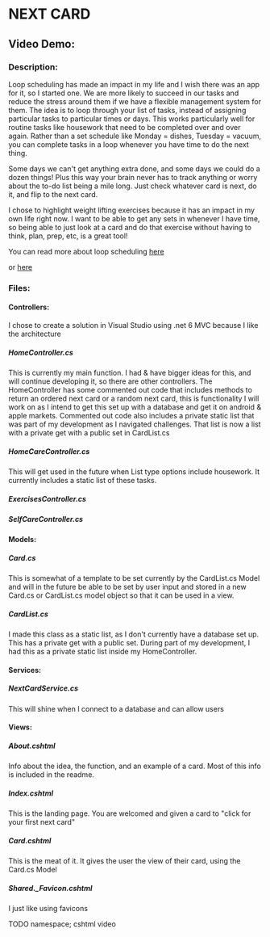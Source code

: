 # NEXT CARD
## Video Demo:  <URL HERE>
### Description:
Loop scheduling has made an impact in my life and I wish there was an app for it, so I started one. 
We are more likely to succeed in our tasks and reduce the stress around them if we have a flexible management system for them. 
The idea is to loop through your list of tasks, instead of assigning particular tasks to particular times or days.
This works particularly well for routine tasks like housework that need to be completed over and over again. 
Rather than a set schedule like Monday = dishes, Tuesday = vacuum, you can complete tasks in a loop whenever you have time to do the next thing.

Some days we can't get anything extra done, and some days we could do a dozen things! Plus this way your brain never has to track anything or worry about the to-do list being a mile long. 
Just check whatever card is next, do it, and flip to the next card.

I chose to highlight weight lifting exercises because it has an impact in my own life right now. I want to be able to get any sets in whenever I have time, so being able to just look at a card and do that exercise without having to think, plan, prep, etc, is a great tool!

You can read more about loop scheduling [here](https://en.wikipedia.org/wiki/Loop_scheduling)

or [here](https://pambarnhill.com/loop-scheduling)


### Files:

#### Controllers:
I chose to create a solution in Visual Studio using .net 6 MVC because I like the architecture

##### HomeController.cs
This is currently my main function. I had & have bigger ideas for this, and will continue developing it, so there are other 
controllers. The HomeController has some commented out code that includes methods to return an ordered next card or a random 
next card, this is functionality I will work on as I intend to get this set up with a database and get it on android & apple 
markets. Commented out code also includes a private static list that was part of my development as I navigated challenges. 
That list is now a list with a private get with a public set in CardList.cs

##### HomeCareController.cs
This will get used in the future when List type options include housework. It currently includes a static list of these tasks.
##### ExercisesController.cs

##### SelfCareController.cs

#### Models:

##### Card.cs
This is somewhat of a template to be set currently by the CardList.cs Model and will in the future be able to be set by 
user input and stored in a new Card.cs or CardList.cs model object so that it can be used in a view.

##### CardList.cs
I made this class as a static list, as I don't currently have a database set up. This has a private get with a public set. 
During part of my development, I had this as a private static list inside my HomeController. 

#### Services:

##### NextCardService.cs
This will shine when I connect to a database and can allow users 

#### Views:

##### About.cshtml
Info about the idea, the function, and an example of a card. Most of this info is included in the readme.

##### Index.cshtml
This is the landing page. You are welcomed and given a card to "click for your first next card"

##### Card.cshtml
This is the meat of it. It gives the user the view of their card, using the Card.cs Model

##### Shared._Favicon.cshtml
I just like using favicons



TODO namespace;
cshtml
video